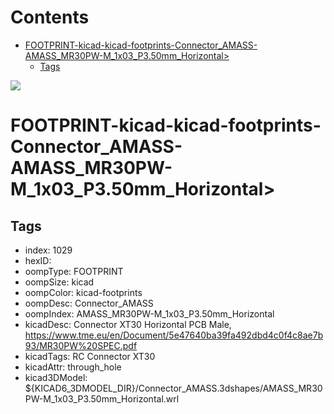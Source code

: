 



Contents
========

* [FOOTPRINT-kicad-kicad-footprints-Connector_AMASS-AMASS_MR30PW-M_1x03_P3.50mm_Horizontal>](#footprint-kicad-kicad-footprints-connector_amass-amass_mr30pw-m_1x03_p350mm_horizontal)
	* [Tags](#tags)
  
![][im]
# FOOTPRINT-kicad-kicad-footprints-Connector_AMASS-AMASS_MR30PW-M_1x03_P3.50mm_Horizontal>

## Tags

- index: 1029
- hexID: 
- oompType: FOOTPRINT
- oompSize: kicad
- oompColor: kicad-footprints
- oompDesc: Connector_AMASS
- oompIndex: AMASS_MR30PW-M_1x03_P3.50mm_Horizontal
- kicadDesc: Connector XT30 Horizontal PCB Male, https://www.tme.eu/en/Document/5e47640ba39fa492dbd4c0f4c8ae7b93/MR30PW%20SPEC.pdf
- kicadTags: RC Connector XT30
- kicadAttr: through_hole
- kicad3DModel: ${KICAD6_3DMODEL_DIR}/Connector_AMASS.3dshapes/AMASS_MR30PW-M_1x03_P3.50mm_Horizontal.wrl



[im]: image.png
